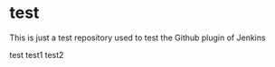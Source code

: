 test
====

This is just a test repository used to test the Github plugin of Jenkins

test
test1
test2
